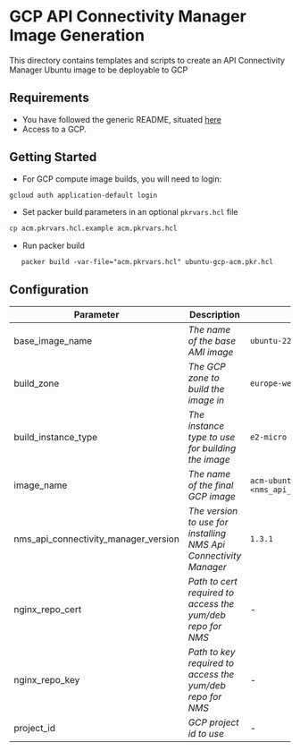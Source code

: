 # GCP API Connectivity Manager Image Generation

This directory contains templates and scripts to create an API Connectivity Manager Ubuntu image to be deployable to GCP

## Requirements

- You have followed the generic README, situated [here](../../README.md)
- Access to a GCP.

## Getting Started

- For GCP compute image builds, you will need to login:

```bash
gcloud auth application-default login
```

- Set packer build parameters in an optional `pkrvars.hcl` file

```bash
cp acm.pkrvars.hcl.example acm.pkrvars.hcl
```

- Run packer build

```shell
   packer build -var-file="acm.pkrvars.hcl" ubuntu-gcp-acm.pkr.hcl
```

## Configuration

| Parameter                            | Description                                                      | Default                                                   | Required |
| ------------------------------------ | ---------------------------------------------------------------- | --------------------------------------------------------- | -------- |
| base_image_name                      | _The name of the base AMI image_                                 | `ubuntu-2204-jammy-v20230114`                             | No       |
| build_zone                           | _The GCP zone to build the image in_                             | `europe-west4-a`                                          | No       |
| build_instance_type                  | _The instance type to use for building the image_                | `e2-micro`                                                | No       |
| image_name                           | _The name of the final GCP image_                                | `acm-ubuntu-22-04-<nms_api_connectivity_manager_version>` | No       |
| nms_api_connectivity_manager_version | _The version to use for installing NMS Api Connectivity Manager_ | `1.3.1`                                                   | No       |
| nginx_repo_cert                      | _Path to cert required to access the yum/deb repo for NMS_       | -                                                         | Yes      |
| nginx_repo_key                       | _Path to key required to access the yum/deb repo for NMS_        | -                                                         | Yes      |
| project_id                           | _GCP project id to use_                                          | -                                                         | Yes      |
